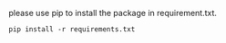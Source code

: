 please use pip to install the package in requirement.txt.  

```pip install -r requirements.txt```  

